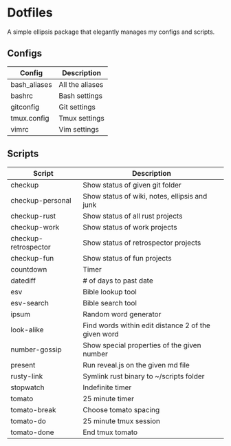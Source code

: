 # Dotfiles

A simple ellipsis package that elegantly manages my configs and scripts.

## Configs

| Config       | Description     |
| ---          | ---             |
| bash_aliases | All the aliases |
| bashrc       | Bash settings   |
| gitconfig    | Git settings    |
| tmux.config  | Tmux settings   |
| vimrc        | Vim settings    |

## Scripts

| Script               | Description                                         |
| ---                  | ---                                                 |
| checkup              | Show status of given git folder                     |
| checkup-personal     | Show status of wiki, notes, ellipsis and junk       |
| checkup-rust         | Show status of all rust projects                    |
| checkup-work         | Show status of work projects                        |
| checkup-retrospector | Show status of retrospector projects                |
| checkup-fun          | Show status of fun projects                         |
| countdown            | Timer                                               |
| datediff             | # of days to past date                              |
| esv                  | Bible lookup tool                                   |
| esv-search           | Bible search tool                                   |
| ipsum                | Random word generator                               |
| look-alike           | Find words within edit distance 2 of the given word |
| number-gossip        | Show special properties of the given number         |
| present              | Run reveal.js on the given md file                  |
| rusty-link           | Symlink rust binary to ~/scripts folder             |
| stopwatch            | Indefinite timer                                    |
| tomato               | 25 minute timer                                     |
| tomato-break         | Choose tomato spacing                               |
| tomato-do            | 25 minute tmux session                              |
| tomato-done          | End tmux tomato                                     |
